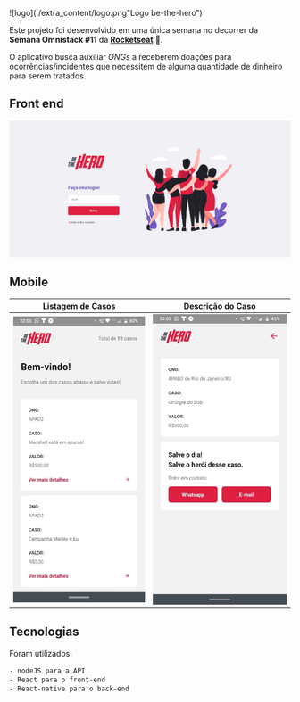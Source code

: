  ![logo](./extra_content/logo.png"Logo be-the-hero") 

Este projeto foi desenvolvido em uma única semana no decorrer da **Semana Omnistack #11** da **[Rocketseat](https://rocketseat.com.br/)** 🚀.

O aplicativo busca auxiliar *ONGs* a receberem doações para ocorrências/incidentes que necessitem de alguma quantidade de dinheiro para serem tratados.

## Front end 

![Front End be-the-hero](./extra_content/frontend.png "Front be-the-hero ")

## Mobile


|                      Listagem de Casos                       |                      Descrição do Caso                       |
| :----------------------------------------------------------: | :----------------------------------------------------------: |
| ![Mobile listagem de casos](./extra_content/cases.jpg "Mobile tecnologias do dev") | ![Mobile descrição dos casos](./extra_content/description.jpg "Mobile descrição dos casos") |

## Tecnologias

Foram utilizados:

	- nodeJS para a API
	- React para o front-end
	- React-native para o back-end
